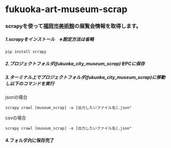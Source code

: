 # fukuoka-art-museum-scrap

### scrapyを使って[福岡市美術館](https://www.fukuoka-art-museum.jp/exhibition/)の展覧会情報を取得します。

##### 1.scrapyをインストール　※設定方法は省略
```
pip install scrapy
```
##### 2.プロジェクトフォルダ(fukuoka_city_museum_scrap)をPCに保存
##### 3.ターミナル上でプロジェクトフォルダ(fukuoka_city_museum_scrap)に移動し以下のコマンドを実行


jsonの場合
```
scrapy crawl [museum_scrap] -o [出力したいファイル名].json"   
```
csvの場合
```
scrapy crawl [museum_scrap] -o [出力したいファイル名].json"   
```

#### 4.フォルダ内に保存完了

